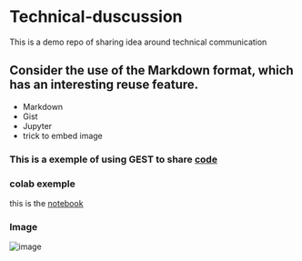 # Technical-duscussion
This is a demo repo of sharing idea around technical communication

## Consider the use of the Markdown format, which has an interesting reuse feature.

* Markdown
* Gist
* Jupyter
* trick to embed image

### This is a exemple of using GEST to share [code](https://gist.github.com/hamzaazi/8fa191772fcf050af2a48be1bd46e469)

### colab exemple 
this is the [notebook](technical-docs.ipynb)

### Image
![image](https://user-images.githubusercontent.com/66756919/193438098-f2fc7d95-0fed-47a5-b222-32b3f68797d7.png)


